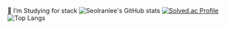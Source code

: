 🤔 I’m Studying for stack
![Seolranlee's GitHub stats](https://github-readme-stats.vercel.app/api?username=bonggyunjo&count_private=true)
[![Solved.ac Profile](http://mazassumnida.wtf/api/v2/generate_badge?boj=kjbg4565388)](https://solved.ac/kjbg4565388/)
![Top Langs](https://github-readme-stats.vercel.app/api/top-langs/?username=bonggyunjo&layout=compact)
